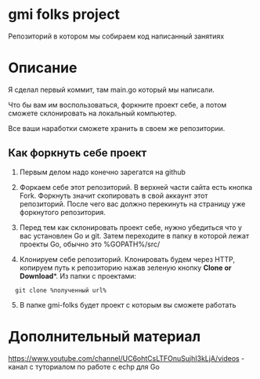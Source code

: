 # gmi folks project
Репозиторий в котором мы собираем код написанный занятиях

# Описание
Я сделал первый коммит, там main.go который мы написали. 

Что бы вам им воспользоваться, форкните проект себе, а потом сможете склонировать на локальный компьютер. 

Все ваши наработки сможете хранить в своем же репозитории.

## Как форкнуть себе проект

1. Первым делом надо конечно зарегатся на github

2. Форкаем себе этот репозиторий. В верхней части сайта есть кнопка Fork. Форкнуть значит скопировать в свой аккаунт этот репозиторий. После чего вас должно перекинуть на страницу уже форкнутого репозитория.

3. Перед тем как склонировать проект себе, нужно убедиться что у вас установлен Go и git. Затем переходите в папку в которой лежат проекты Go, обычно это %GOPATH%/src/

4. Клонируем себе репозиторий. Клонировать будем через HTTP, копируем путь к репозиторию нажав зеленую кнопку **Clone or Download***. Из папки с проектами: 

```
  git clone %полученный url%
```

5. В папке  gmi-folks будет проект с которым вы сможете работать


# Дополнительный материал
https://www.youtube.com/channel/UC6ohtCsLTFOnuSujhI3kLjA/videos - канал с туториалом по работе с echp для Go
